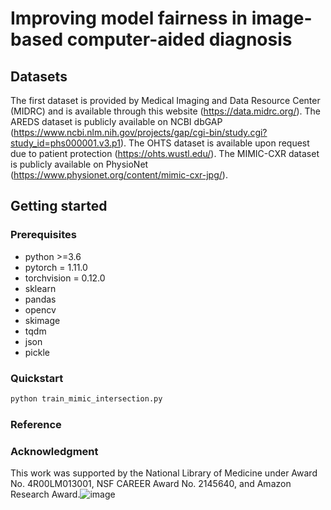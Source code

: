 # Improving model fairness in image-based computer-aided diagnosis

## Datasets

The first dataset is provided by Medical Imaging and Data Resource Center (MIDRC) and is available through this website (https://data.midrc.org/). The AREDS dataset is publicly available on NCBI dbGAP (https://www.ncbi.nlm.nih.gov/projects/gap/cgi-bin/study.cgi?study_id=phs000001.v3.p1). The OHTS dataset is available upon request due to patient protection (https://ohts.wustl.edu/). The MIMIC-CXR dataset is publicly available on PhysioNet (https://www.physionet.org/content/mimic-cxr-jpg/).

## Getting started

### Prerequisites

* python >=3.6
* pytorch = 1.11.0
* torchvision = 0.12.0
* sklearn
* pandas
* opencv
* skimage
* tqdm
* json
* pickle

### Quickstart

```sh
python train_mimic_intersection.py
```

### Reference



### Acknowledgment

This work was supported by the National Library of Medicine under Award No. 4R00LM013001, NSF CAREER Award No. 2145640, and Amazon Research Award.![image](https://user-images.githubusercontent.com/32189206/228617449-6093d6b3-74c0-4c9b-aa4b-374643e9c0c6.png)
